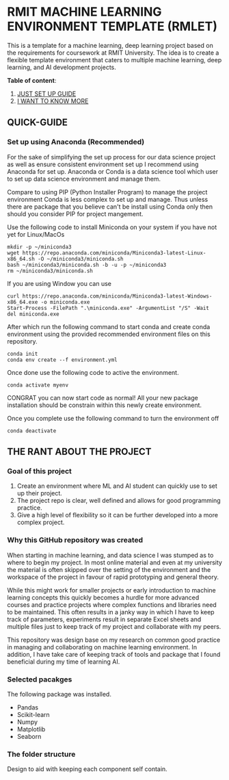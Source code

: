 # RMIT MACHINE LEARNING ENVIRONMENT TEMPLATE (RMLET)
This is a template for a machine learning, deep learning project based on the requirements for coursework at RMIT University.
The idea is to create a flexible template environment that caters to multiple machine learning, deep learning, and AI development projects.

**Table of content**:
1. [JUST SET UP GUIDE](#quick-guide)
2. [I WANT TO KNOW MORE](#the-rant-about-the-project)


## QUICK-GUIDE
### Set up using Anaconda (Recommended)

For the sake of simplifying the set up process for our data science project as well as ensure consistent environment set up I recommend using Anaconda for set up. Anaconda or Conda is a data science tool which user to set up data science environment and manage them.

Compare to using PIP (Python Installer Program) to manage the project environment Conda is less complex to set up and manage. Thus unless there are package that you believe can't be install using Conda only then should you consider PIP for project mangement.

Use the following code to install Miniconda on your system if you have not yet for Linux/MacOs

```.sh-session
mkdir -p ~/miniconda3
wget https://repo.anaconda.com/miniconda/Miniconda3-latest-Linux-x86_64.sh -O ~/miniconda3/miniconda.sh
bash ~/miniconda3/miniconda.sh -b -u -p ~/miniconda3
rm ~/miniconda3/miniconda.sh
```

If you are using Window you can use
```.sh-session
curl https://repo.anaconda.com/miniconda/Miniconda3-latest-Windows-x86_64.exe -o miniconda.exe
Start-Process -FilePath ".\miniconda.exe" -ArgumentList "/S" -Wait
del miniconda.exe
```

After which run the following command to start conda and create conda environment using the provided recommended environment files on this repository.
```
conda init
conda env create --f environment.yml
```

Once done use the following code to active the environment.
```
conda activate myenv
```

CONGRAT you can now start code as normal! All your new package installation should be constrain within this newly create environment.

Once you complete use the following command to turn the environment off
```
conda deactivate
```

## THE RANT ABOUT THE PROJECT
### Goal of this project
1. Create an environment where ML and AI student can quickly use to set up their project.
2. The project repo is clear, well defined and allows for good programming practice.
3. Give a high level of flexibility so it can be further developed into a more complex project.

### Why this GitHub repository was created
When starting in machine learning, and data science I was stumped as to where to begin my project. In most online material and even at my university the material is often skipped over the setting of the environment and the workspace of the project in favour of rapid prototyping and general theory.

While this might work for smaller projects or early introduction to machine learning concepts this quickly becomes a hurdle for more advanced courses and practice projects where complex functions and libraries need to be maintained. This often results in a janky way in which I have to keep track of parameters, experiments result in separate Excel sheets and multiple files just to keep track of my project and collaborate with my peers.

This repository was design base on my research on common good practice in managing and collaborating on machine learning environment. In addition, I have take care of keeping track of tools and package that I found beneficial during my time of learning AI.

### Selected pacakges
The following package was installed.

- Pandas
- Scikit-learn
- Numpy
- Matplotlib
- Seaborn

### The folder structure
Design to aid with keeping each component self contain.
